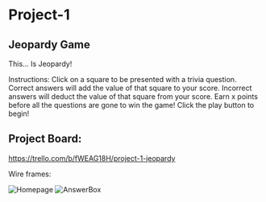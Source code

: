 # Project-1

## Jeopardy Game

This... Is Jeopardy!

Instructions: Click on a square to be presented with a trivia question. Correct answers will add the value of that square to your score. Incorrect answers will deduct the value of that square from your score. Earn x points before all the questions are gone to win the game! Click the play button to begin!

## Project Board:

https://trello.com/b/fWEAG18H/project-1-jeopardy

Wire frames:

![Homepage](https://i.imgur.com/orMltcl.jpg)
![AnswerBox](https://i.imgur.com/qgdWzMj.jpg)
